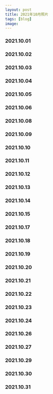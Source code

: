 ```yaml
---
layout: post
title: 2021年10月照片
tags: [blog]
image:
---
```


### 2021.10.01

<ul id="image-2021-10-01" class="image-gallery"></ul>

### 2021.10.02

<ul id="image-2021-10-02" class="image-gallery"></ul>

### 2021.10.03

<ul id="image-2021-10-03" class="image-gallery"></ul>

### 2021.10.04

<ul id="image-2021-10-04" class="image-gallery"></ul>

### 2021.10.05

<ul id="image-2021-10-05" class="image-gallery"></ul>

### 2021.10.06

<ul id="image-2021-10-06" class="image-gallery"></ul>

### 2021.10.08

<ul id="image-2021-10-08" class="image-gallery"></ul>

### 2021.10.09

<ul id="image-2021-10-09" class="image-gallery"></ul>

### 2021.10.10

<ul id="image-2021-10-10" class="image-gallery"></ul>

### 2021.10.11

<ul id="image-2021-10-11" class="image-gallery"></ul>

### 2021.10.12

<ul id="image-2021-10-12" class="image-gallery"></ul>

### 2021.10.13

<ul id="image-2021-10-13" class="image-gallery"></ul>

### 2021.10.14

<ul id="image-2021-10-14" class="image-gallery"></ul>

### 2021.10.15

<ul id="image-2021-10-15" class="image-gallery"></ul>

### 2021.10.17

<ul id="image-2021-10-17" class="image-gallery"></ul>

### 2021.10.18

<ul id="image-2021-10-18" class="image-gallery"></ul>

### 2021.10.19

<ul id="image-2021-10-19" class="image-gallery"></ul>

### 2021.10.20

<ul id="image-2021-10-20" class="image-gallery"></ul>

### 2021.10.21

<ul id="image-2021-10-21" class="image-gallery"></ul>

### 2021.10.22

<ul id="image-2021-10-22" class="image-gallery"></ul>

### 2021.10.23

<ul id="image-2021-10-23" class="image-gallery"></ul>

### 2021.10.24

<ul id="image-2021-10-24" class="image-gallery"></ul>

### 2021.10.26

<ul id="image-2021-10-26" class="image-gallery"></ul>

### 2021.10.27

<ul id="image-2021-10-27" class="image-gallery"></ul>

### 2021.10.29

<ul id="image-2021-10-29" class="image-gallery"></ul>

### 2021.10.30

<ul id="image-2021-10-30" class="image-gallery"></ul>

### 2021.10.31

<ul id="image-2021-10-31" class="image-gallery"></ul>